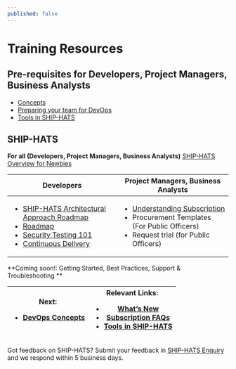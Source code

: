```yaml
---
published: false
---
```

# Training Resources 
 
## Pre-requisites for Developers, Project Managers, Business Analysts
<ul><li><a href="url">Concepts</a></li><li><a href="https://www.youtube.com/watch?v=wgW-8vvK5sMte">Preparing your team for DevOps</a></li><li><a href="url">Tools in SHIP-HATS</a></li></ul>


## SHIP-HATS 
**For all (Developers, Project Managers, Business Analysts)**
[SHIP-HATS Overview for Newbies](https://www.youtube.com/watch?v=oqqM1Q25b-0)

|Developers | Project Managers, Business Analysts|
|---------- | ------------------|
| <ul><li><a href="https://www.youtube.com/watch?v=yiD4--KSdTI">SHIP-HATS Architectural Approach Roadmap</a></li><li><a href= "/overview">Roadmap</a></li><li><a href="https://www.youtube.com/watch?v=SVomPCqKGM4">Security Testing 101</a></li><li><a href="https://www.youtube.com/watch?v=DMMhqLKHLx0">Continuous Delivery</a></li></ul> | <ul><li><a href="/subscriptions">Understanding Subscription</a></li><li>Procurement Templates (For Public Officers)</li><li>Request trial (for Public Officers)</li></ul> |
 
**Coming soon!: Getting Started, Best Practices, Support & Troubleshooting **

 
 
| Next:<ul><li><a href="/training/training-concepts">DevOps Concepts</a> </li></ul> | Relevant Links: <ul><li><a href="/whats-new">What’s New</a></li><li><a href="/subscriptions">Subscription FAQs</a></li><li><a href="/training/tools">Tools in SHIP-HATS</a></li></ul>
|------|----|

Got feedback on SHIP-HATS? Submit your feedback in [SHIP-HATS Enquiry](https://www.developer.tech.gov.sg/singapore-government-tech-stack/toolchain/ship-hats-enquiries) and we respond within 5 business days. 
 

 

